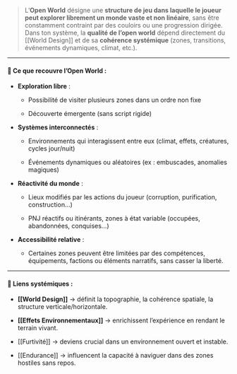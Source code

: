

> L’**Open World** désigne une **structure de jeu dans laquelle le joueur peut explorer librement un monde vaste et non linéaire**, sans être constamment contraint par des couloirs ou une progression dirigée.  
> Dans ton système, la **qualité de l’open world** dépend directement du [[World Design]] et de sa **cohérence systémique** (zones, transitions, événements dynamiques, climat, etc.).

---

#### 📌 **Ce que recouvre l’Open World :**

- **Exploration libre** :
    
    - Possibilité de visiter plusieurs zones dans un ordre non fixe
        
    - Découverte émergente (sans script rigide)
        
- **Systèmes interconnectés** :
    
    - Environnements qui interagissent entre eux (climat, effets, créatures, cycles jour/nuit)
        
    - Événements dynamiques ou aléatoires (ex : embuscades, anomalies magiques)
        
- **Réactivité du monde** :
    
    - Lieux modifiés par les actions du joueur (corruption, purification, construction…)
        
    - PNJ réactifs ou itinérants, zones à état variable (occupées, abandonnées, conquises…)
        
- **Accessibilité relative** :
    
    - Certaines zones peuvent être limitées par des compétences, équipements, factions ou éléments narratifs, sans casser la liberté.
        

---

#### 🔁 **Liens systémiques** :

- **[[World Design]]** → définit la topographie, la cohérence spatiale, la structure verticale/horizontale.
    
- **[[Effets Environnementaux]]** → enrichissent l’expérience en rendant le terrain vivant.
    
- [[Furtivité]]  → deviens crucial dans un environnement ouvert et instable.
    
- [[Endurance]] → influencent la capacité à naviguer dans des zones hostiles sans repos.